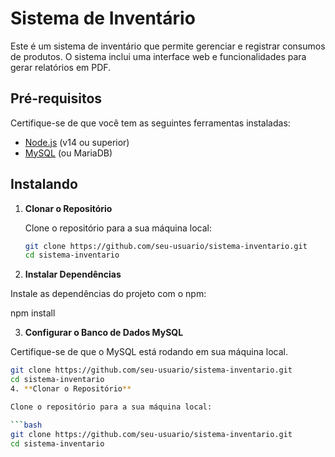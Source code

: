 # Sistema de Inventário

Este é um sistema de inventário que permite gerenciar e registrar consumos de produtos. O sistema inclui uma interface web e funcionalidades para gerar relatórios em PDF.

## Pré-requisitos

Certifique-se de que você tem as seguintes ferramentas instaladas:
- [Node.js](https://nodejs.org/) (v14 ou superior)
- [MySQL](https://www.mysql.com/) (ou MariaDB)

## Instalando

1. **Clonar o Repositório**

   Clone o repositório para a sua máquina local:

   ```bash
   git clone https://github.com/seu-usuario/sistema-inventario.git
   cd sistema-inventario
   
2. **Instalar Dependências**

Instale as dependências do projeto com o npm:

   npm install

3. **Configurar o Banco de Dados MySQL**

Certifique-se de que o MySQL está rodando em sua máquina local.

   ```bash
   git clone https://github.com/seu-usuario/sistema-inventario.git
   cd sistema-inventario
4. **Clonar o Repositório**

   Clone o repositório para a sua máquina local:

   ```bash
   git clone https://github.com/seu-usuario/sistema-inventario.git
   cd sistema-inventario
